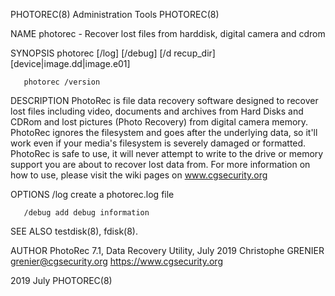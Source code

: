 PHOTOREC(8)                                                                        Administration Tools                                                                        PHOTOREC(8)

NAME
       photorec - Recover lost files from harddisk, digital camera and cdrom

SYNOPSIS
       photorec [/log] [/debug] [/d recup_dir] [device|image.dd|image.e01]

       photorec /version

DESCRIPTION
          PhotoRec is file data recovery software designed to recover lost files including video, documents and archives from Hard Disks and CDRom and lost pictures (Photo Recovery) from
       digital camera memory. PhotoRec ignores the filesystem and goes after the underlying data, so it'll work even if your media's filesystem is severely damaged or formatted. PhotoRec
       is safe to use, it will never attempt to write to the drive or memory support you are about to recover lost data from.
          For more information on how to use, please visit the wiki pages on www.cgsecurity.org

OPTIONS
       /log   create a photorec.log file

       /debug add debug information

SEE ALSO
       testdisk(8), fdisk(8).

AUTHOR
       PhotoRec 7.1, Data Recovery Utility, July 2019
       Christophe GRENIER <grenier@cgsecurity.org>
       https://www.cgsecurity.org

2019                                                                                       July                                                                                PHOTOREC(8)
